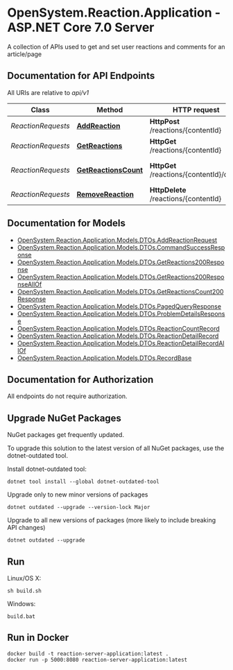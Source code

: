 # OpenSystem.Reaction.Application - ASP.NET Core 7.0 Server

A collection of APIs used to get and set user reactions and comments for an article/page 

<a name="documentation-for-api-endpoints"></a>
## Documentation for API Endpoints

All URIs are relative to *api/v1*

Class | Method | HTTP request | Description
------------ | ------------- | ------------- | -------------
*ReactionRequests* | [**AddReaction**](Documentation/ReactionRequests.md#addreaction) | **HttpPost** /reactions/{contentId} | Add Reaction
*ReactionRequests* | [**GetReactions**](Documentation/ReactionRequests.md#getreactions) | **HttpGet** /reactions/{contentId} | Get Reactions
*ReactionRequests* | [**GetReactionsCount**](Documentation/ReactionRequests.md#getreactionscount) | **HttpGet** /reactions/{contentId}/count | Get Reaction Counts
*ReactionRequests* | [**RemoveReaction**](Documentation/ReactionRequests.md#removereaction) | **HttpDelete** /reactions/{contentId} | Remove Reaction


<a name="documentation-for-models"></a>
## Documentation for Models

 - [OpenSystem.Reaction.Application.Models.DTOs.AddReactionRequest](Documentation/AddReactionRequest.md)
 - [OpenSystem.Reaction.Application.Models.DTOs.CommandSuccessResponse](Documentation/CommandSuccessResponse.md)
 - [OpenSystem.Reaction.Application.Models.DTOs.GetReactions200Response](Documentation/GetReactions200Response.md)
 - [OpenSystem.Reaction.Application.Models.DTOs.GetReactions200ResponseAllOf](Documentation/GetReactions200ResponseAllOf.md)
 - [OpenSystem.Reaction.Application.Models.DTOs.GetReactionsCount200Response](Documentation/GetReactionsCount200Response.md)
 - [OpenSystem.Reaction.Application.Models.DTOs.PagedQueryResponse](Documentation/PagedQueryResponse.md)
 - [OpenSystem.Reaction.Application.Models.DTOs.ProblemDetailsResponse](Documentation/ProblemDetailsResponse.md)
 - [OpenSystem.Reaction.Application.Models.DTOs.ReactionCountRecord](Documentation/ReactionCountRecord.md)
 - [OpenSystem.Reaction.Application.Models.DTOs.ReactionDetailRecord](Documentation/ReactionDetailRecord.md)
 - [OpenSystem.Reaction.Application.Models.DTOs.ReactionDetailRecordAllOf](Documentation/ReactionDetailRecordAllOf.md)
 - [OpenSystem.Reaction.Application.Models.DTOs.RecordBase](Documentation/RecordBase.md)


<a name="documentation-for-authorization"></a>
## Documentation for Authorization

All endpoints do not require authorization.


## Upgrade NuGet Packages

NuGet packages get frequently updated.

To upgrade this solution to the latest version of all NuGet packages, use the dotnet-outdated tool.


Install dotnet-outdated tool:

```
dotnet tool install --global dotnet-outdated-tool
```

Upgrade only to new minor versions of packages

```
dotnet outdated --upgrade --version-lock Major
```

Upgrade to all new versions of packages (more likely to include breaking API changes)

```
dotnet outdated --upgrade
```


## Run

Linux/OS X:

```
sh build.sh
```

Windows:

```
build.bat
```
## Run in Docker

```
docker build -t reaction-server-application:latest .
docker run -p 5000:8080 reaction-server-application:latest
```
